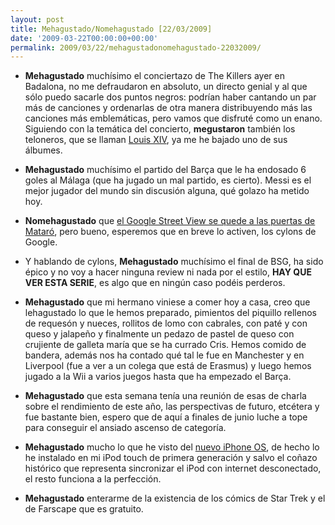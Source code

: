 ```yaml
---
layout: post
title: Mehagustado/Nomehagustado [22/03/2009]
date: '2009-03-22T00:00:00+00:00'
permalink: 2009/03/22/mehagustadonomehagustado-22032009/
---
```

- <strong>Mehagustado</strong> muchísimo el conciertazo de The Killers ayer en Badalona, no me defraudaron en absoluto, un directo genial y al que sólo puedo sacarle dos puntos negros: podrían haber cantando un par más de canciones y ordenarlas de otra manera distribuyendo más las canciones más emblemáticas, pero vamos que disfruté como un enano. Siguiendo con la temática del concierto, <strong>megustaron</strong> también los teloneros, que se llaman <a href="http://es.wikipedia.org/wiki/Louis_XIV">Louis XIV</a>, ya me he bajado uno de sus álbumes.

- <strong>Mehagustado</strong> muchísimo el partido del Barça que le ha endosado 6 goles al Málaga (que ha jugado un mal partido, es cierto). Messi es el mejor jugador del mundo sin discusión alguna, qué golazo ha metido hoy.

- <strong>Nomehagustado</strong> que <a href="http://resistancefutile.com/2009/03/19/mataro-a-las-puertas-del-street-view/">el Google Street View se quede a las puertas de Mataró</a>, pero bueno, esperemos que en breve lo activen, los cylons de Google.

- Y hablando de cylons, <strong>Mehagustado</strong> muchísimo el final de BSG, ha sido épico y no voy a hacer ninguna review ni nada por el estilo, <strong>HAY QUE VER ESTA SERIE</strong>, es algo que en ningún caso podéis perderos.

- <strong>Mehagustado</strong> que mi hermano viniese a comer hoy a casa, creo que lehagustado lo que le hemos preparado, pimientos del piquillo rellenos de requesón y nueces, rollitos de lomo con cabrales, con paté y con queso y jalapeño y finalmente un pedazo de pastel de queso con crujiente de galleta maría que se ha currado Cris. Hemos comido de bandera, además nos ha contado qué tal le fue en Manchester y en Liverpool (fue a ver a un colega que está de Erasmus) y luego hemos jugado a la Wii a varios juegos hasta que ha empezado el Barça. 

- <strong>Mehagustado</strong> que esta semana tenía una reunión de esas de charla sobre el rendimiento de este año, las perspectivas de futuro, etcétera y fue bastante bien, espero que de aquí a finales de junio luche a tope para conseguir el ansiado ascenso de categoría.  

- <strong>Mehagustado</strong> mucho lo que he visto del <a href="http://resistancefutile.com/2009/03/17/el-iphone-os-30-lo-que-todo-iphonero-ansiaba-y-las-claves-para-el-futuro/">nuevo iPhone OS</a>, de hecho lo he instalado en mi iPod touch de primera generación y salvo el coñazo histórico que representa sincronizar el iPod con internet desconectado, el resto funciona a la perfección.

- <strong>Mehagustado</strong> enterarme de la existencia de los cómics de Star Trek y el de Farscape que es gratuito.
